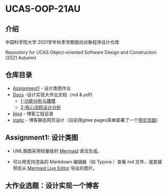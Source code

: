 UCAS-OOP-21AU
===========

## 介绍
中国科学院大学 2021学年秋季学期面向对象程序设计仓库

Repository for UCAS Object-oriented Software Design and Construction (2021 Autumn)



## 仓库目录

* [Assignment1](./Assignment1) - 设计类图作业
* [Docs](./Docs) -设计实现大作业文档（md & pdf)
    * [1-功能分析与建模](/Docs/1-功能分析与建模.md)
    * [2-核心流程设计分析](/Docs/2-核心流程设计分析.md)
* [blog](./blog) - 博客工程目录
* [static](./static) - 博客静态网页设计（目前用gitee pages简单部署了一个[预览页面](http://jolllly.gitee.io/ucas-oop-21au/))




## Assignment1: 设计类图

* UML类图采用轻量级的 [Mermaid](https://github.com/mermaid-js/mermaid) 语法生成。

* 可以用支持渲染的 Markdown 编辑器（如 Typora ）查看 md 文件，或直接预览从 [Mermaid Live Editor](https://mermaid-js.github.io/mermaid-live-editor/) 导出的图片。

  

## 大作业选题：设计实现一个博客

